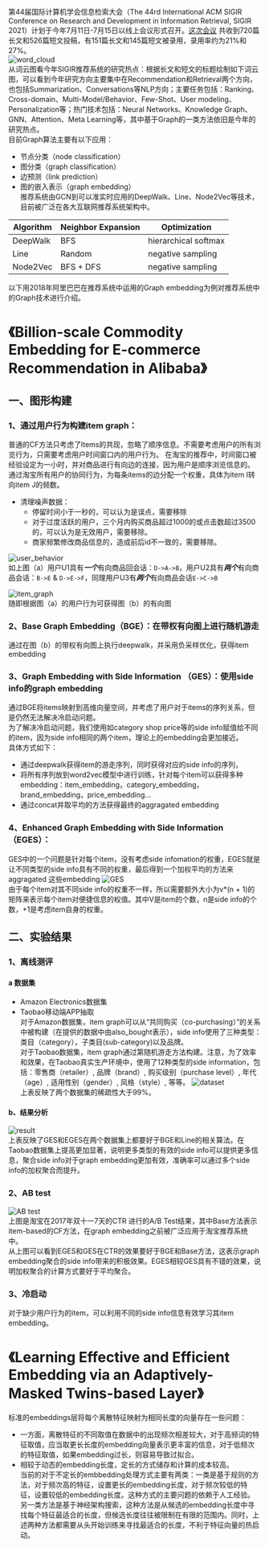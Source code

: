 第44届国际计算机学会信息检索大会（The 44rd International ACM SIGIR Conference on Research and Development in Information Retrieval, SIGIR 2021）计划于今年7月11日-7月15日以线上会议形式召开。[这次会议](https://sigir.org/sigir2021/accepted-papers/)  共收到720篇长文和526篇短文投稿，有151篇长文和145篇短文被录用，录用率约为21%和27%。  
![word_cloud](img.png)   
从词云图看今年SIGIR推荐系统的研究热点：根据长文和短文的标题绘制如下词云图，可以看到今年研究方向主要集中在Recommendation和Retrieval两个方向，也包括Summarization、Conversations等NLP方向；主要任务包括：Ranking、Cross-domain、Multi-Model/Behavior、Few-Shot、User modeling、Personalization等；热门技术包括：Neural Networks、Knowledge Graph、GNN、Attention、Meta Learning等，其中基于Graph的一类方法依旧是今年的研究热点。  
目前Graph算法主要有以下应用：
* 节点分类（node classification）  
* 图分类（graph classification）  
* 边预测（link prediction）  
* 图的嵌入表示（graph embedding）  
推荐系统由GCN到可以准实时应用的DeepWalk、Line、Node2Vec等技术，目前被广泛在各大互联网推荐系统架构中。  

    
|Algorithm	|Neighbor Expansion	|Optimization	
|------|----|----|
|DeepWalk 	|BFS					|hierarchical softmax 
|Line 		|Random				|negative sampling
|Node2Vec 	|BFS + DFS			|negative sampling    
    
以下用2018年阿里巴巴在推荐系统中运用的Graph embedding为例对推荐系统中的Graph技术进行介绍。  


《Billion-scale Commodity Embedding for E-commerce Recommendation in Alibaba》
====

## 一、图形构建

### 1、通过用户行为构建item graph：

普通的CF方法只考虑了Items的共现，忽略了顺序信息。不需要考虑用户的所有浏览行为，只需要考虑用户时间窗口内的用户行为。
在淘宝的推荐中，时间窗口被经验设定为一小时，并对商品进行有向边的连接，因为用户是顺序浏览信息的。
通过淘宝所有用户的协同行为，为每条items的边分配一个权重，具体为item I转向item J的频数。
* 清理噪声数据：
	* 停留时间小于一秒的，可以认为是误点，需要移除
	* 对于过度活跃的用户，三个月内购买商品超过1000的或点击数超过3500的，可以认为是无效用户，需要移除。
	* 商家频繁修改商品信息的，造成前后id不一致的，需要移除。
	

![user_behavior](user_behavior.png)  
如上图（a）用户U1具有***一个***有向商品回会话：`D->A->B`，用户U2具有***两个***有向商品会话：`B->E` & `D->E->F`，同理用户U3有***两个***有向商品会话``E->C->B``   

![item_graph](item_graph.png)    
随即根据图（a）的用户行为可获得图（b）的有向图
	
### 2、Base Graph Embedding（BGE）：在带权有向图上进行随机游走
通过在图（b）的带权有向图上执行deepwalk，并采用负采样优化，获得item embedding

### 3、Graph Embedding with Side Information （GES）：使用side info的graph embedding
通过BGE将items映射到高维向量空间，并考虑了用户对于items的序列关系，但是仍然无法解决冷启动问题。  
为了解决冷启动问题，我们使用如category shop price等的side info赋值给不同的item，因为side info相同的两个item，理论上的embedding会更加接近。  
具体方式如下：
* 通过deepwalk获得item的游走序列，同时获得对应的side info的序列，
* 将所有序列放到word2vec模型中进行训练，针对每个item可以获得多种embedding：item_embedding，category_embedding，brand_embedding，price_embedding...
* 通过concat并取平均的方法获得最终的aggragated embedding


### 4、Enhanced Graph Embedding with Side Information （EGES）：
GES中的一个问题是针对每个item，没有考虑side infomation的权重，EGES就是让不同类型的side info具有不同的权重，最后得到一个加权平均的方法来aggragated 这些embedding
![GES](GES.png)  
由于每个item对其不同side info的权重不一样，所以需要额外大小为v*(n + 1)的矩阵来表示每个item对便捷信息的权值。其中V是item的个数，n是side info的个数，+1是考虑item自身的权重。  
## 二、实验结果
### 1、离线测评
#### a 数据集
* Amazon Electronics数据集
* Taobao移动端APP抽取  
	对于Amazon数据集，item graph可以从“共同购买（co-purchasing）”的关系中被构建（在提供的数据中由also_bought表示），side info使用了三种类型：类目（category），子类目(sub-category)以及品牌。  
  	对于Taobao数据集，item graph通过第随机游走方法构建。注意，为了效率和效果，在Taobao真实生产环境中，使用了12种类型的side information，包括：零售商（retailer）, 品牌（brand）, 购买级别（purchase level）, 年代（age）, 适用性别（gender）, 风格（style）, 等等。
![dataset](dataset.png)    
  上表反映了两个数据集的稀疏性大于99%。  
  
#### b、结果分析  
![result](result.png)  
上表反映了GES和EGES在两个数据集上都要好于BGE和Line的相关算法。在Taobao数据集上提高更加显著，说明更多类型的有效的side info可以提供更多信息，聚合side info对于graph embedding更加有效，准确率可以通过多个side info的加权聚合而提升。
### 2、AB test
![AB test](ABtest.png)  
上图是淘宝在2017年双十一7天的CTR 进行的A/B Test结果，其中Base方法表示item-based的CF方法，在graph embedding之前被广泛应用于淘宝推荐系统中。  
从上图可以看到EGES和GES在CTR的效果要好于BGE和Base方法，这表示graph embedding聚合的side info带来的积极效果。EGES相较GES具有不错的效果，说明加权聚合的计算方式要好于平均聚合。  
### 3、冷启动
对于缺少用户行为的item，可以利用不同的side info信息有效学习其item embedding。

《Learning Effective and Efficient Embedding via an Adaptively-Masked Twins-based Layer》
====
标准的embeddings层将每个离散特征映射为相同长度的向量存在一些问题：
* 一方面，离散特征的不同取值在数据中的出现频次相差较大，对于高频词的特征取值，应当取更长长度的embedding向量表示更丰富的信息，对于低频次的特征取值，如果embedding过长，则容易导致过拟合。
* 相较于动态的embedding长度，定长的方式储存和计算的成本较高。  
当前的对于不定长的embbedding处理方式主要有两类：一类是基于规则的方法，对于频次高的特征，设置更长的embedding长度，对于频次较低的特征，设置较低的embedding长度。这种方式的主要问题的依赖于人工经验。另一类方法是基于神经架构搜索，这种方法是从候选的embedding长度中寻找每个特征最适合的长度，但候选长度往往被限制在有限的范围内。同时，上述两种方法都需要从头开始训练来寻找最适合的长度，不利于特征向量的热启动。







 
